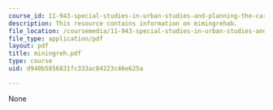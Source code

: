 ```yaml
---
course_id: 11-943-special-studies-in-urban-studies-and-planning-the-cardener-river-corridor-workshop-fall-2001
description: This resource contains information on mimingrehab.
file_location: /coursemedia/11-943-special-studies-in-urban-studies-and-planning-the-cardener-river-corridor-workshop-fall-2001/d940b5856831fc333ac84223c46e625a_miningreh.pdf
file_type: application/pdf
layout: pdf
title: miningreh.pdf
type: course
uid: d940b5856831fc333ac84223c46e625a

---
```

None